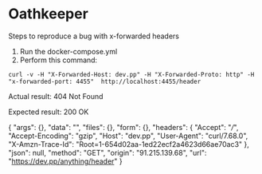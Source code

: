 # Oathkeeper

Steps to reproduce a bug with x-forwarded headers

1. Run the docker-compose.yml
2. Perform this command:
```
curl -v -H "X-Forwarded-Host: dev.pp" -H "X-Forwarded-Proto: http" -H "x-forwarded-port: 4455"  http://localhost:4455/header
```

Actual result:
404 Not Found

Expected result:
200 OK

{
  "args": {},
  "data": "",
  "files": {},
  "form": {},
  "headers": {
    "Accept": "*/*",
    "Accept-Encoding": "gzip",
    "Host": "dev.pp",
    "User-Agent": "curl/7.68.0",
    "X-Amzn-Trace-Id": "Root=1-654d02aa-1ed22ecf2a4623d66ae70ac3"
  },
  "json": null,
  "method": "GET",
  "origin": "91.215.139.68",
  "url": "https://dev.pp/anything/header"
}

